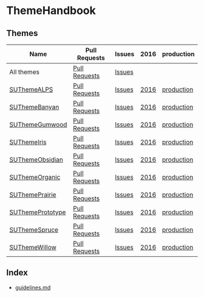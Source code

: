 # ThemeHandbook

## Themes

Name                    | Pull Requests           | Issues            | 2016            | production
------------------------|-------------------------|-------------------|-----------------|-----------------------
All themes              | [Pull Requests][all-pr] | [Issues][all-iss] |                 |
[SUThemeALPS][alp]      | [Pull Requests][alp-pr] | [Issues][alp-iss] | [2016][alp-dev] | [production][alp-prod] 
[SUThemeBanyan][ban]    | [Pull Requests][ban-pr] | [Issues][ban-iss] | [2016][ban-dev] | [production][ban-prod] 
[SUThemeGumwood][gum]   | [Pull Requests][gum-pr] | [Issues][gum-iss] | [2016][gum-dev] | [production][gum-prod] 
[SUThemeIris][iri]      | [Pull Requests][iri-pr] | [Issues][iri-iss] | [2016][iri-dev] | [production][iri-prod] 
[SUThemeObsidian][obs]  | [Pull Requests][obs-pr] | [Issues][obs-iss] | [2016][obs-dev] | [production][obs-prod] 
[SUThemeOrganic][org]   | [Pull Requests][org-pr] | [Issues][org-iss] | [2016][org-dev] | [production][org-prod] 
[SUThemePrairie][pra]   | [Pull Requests][pra-pr] | [Issues][pra-iss] | [2016][pra-dev] | [production][pra-prod] 
[SUThemePrototype][pro] | [Pull Requests][pro-pr] | [Issues][pro-iss] | [2016][pro-dev] | [production][pro-prod] 
[SUThemeSpruce][spr]    | [Pull Requests][spr-pr] | [Issues][spr-iss] | [2016][spr-dev] | [production][spr-prod] 
[SUThemeWillow][wil]    | [Pull Requests][wil-pr] | [Issues][wil-iss] | [2016][wil-dev] | [production][wil-prod] 

## Index

* [guidelines.md](https://github.com/SimpleUpdates/ThemeHandbook/blob/master/guidelines.md)

[all-pr]: https://github.com/pulls?utf8=%E2%9C%93&q=is%3Aopen+is%3Apr+repo%3ASimpleUpdates%2FSUThemeALPS+repo%3ASimpleUpdates%2FSUThemeBanyan+repo%3ASimpleUpdates%2FSUThemeGumwood+repo%3ASimpleUpdates%2FSUThemeIris+repo%3ASimpleUpdates%2FSUThemeObsidian+repo%3ASimpleUpdates%2FSUThemeOrganic+repo%3ASimpleUpdates%2FSUThemePrairie+repo%3ASimpleUpdates%2FSUThemePrototype+repo%3ASimpleUpdates%2FSUThemeSpruce+repo%3ASimpleUpdates%2FSUThemeWillow
[all-iss]: https://github.com/issues?utf8=%E2%9C%93&q=is%3Aopen+is%3Aissue+repo%3ASimpleUpdates%2FSUThemeALPS+repo%3ASimpleUpdates%2FSUThemeBanyan+repo%3ASimpleUpdates%2FSUThemeGumwood+repo%3ASimpleUpdates%2FSUThemeIris+repo%3ASimpleUpdates%2FSUThemeObsidian+repo%3ASimpleUpdates%2FSUThemeOrganic+repo%3ASimpleUpdates%2FSUThemePrairie+repo%3ASimpleUpdates%2FSUThemePrototype+repo%3ASimpleUpdates%2FSUThemeSpruce+repo%3ASimpleUpdates%2FSUThemeWillow

[alp]: https://github.com/SimpleUpdates/SUThemeALPS
[ban]: https://github.com/SimpleUpdates/SUThemeBanyan
[gum]: https://github.com/SimpleUpdates/SUThemeGumwood
[iri]: https://github.com/SimpleUpdates/SUThemeIris
[obs]: https://github.com/SimpleUpdates/SUThemeObsidian
[org]: https://github.com/SimpleUpdates/SUThemeOrganic
[pra]: https://github.com/SimpleUpdates/SUThemePrairie
[pro]: https://github.com/SimpleUpdates/SUThemePrototype
[spr]: https://github.com/SimpleUpdates/SUThemeSpruce
[wil]: https://github.com/SimpleUpdates/SUThemeWillow

[alp-pr]: https://github.com/SimpleUpdates/SUThemeALPS/pulls
[ban-pr]: https://github.com/SimpleUpdates/SUThemeBanyan/pulls
[gum-pr]: https://github.com/SimpleUpdates/SUThemeGumwood/pulls
[iri-pr]: https://github.com/SimpleUpdates/SUThemeIris/pulls
[obs-pr]: https://github.com/SimpleUpdates/SUThemeObsidian/pulls
[org-pr]: https://github.com/SimpleUpdates/SUThemeOrganic/pulls
[pra-pr]: https://github.com/SimpleUpdates/SUThemePrairie/pulls
[pro-pr]: https://github.com/SimpleUpdates/SUThemePrototype/pulls
[spr-pr]: https://github.com/SimpleUpdates/SUThemeSpruce/pulls
[wil-pr]: https://github.com/SimpleUpdates/SUThemeWillow/pulls

[alp-iss]: https://github.com/SimpleUpdates/SUThemeALPS/issues
[ban-iss]: https://github.com/SimpleUpdates/SUThemeBanyan/issues
[gum-iss]: https://github.com/SimpleUpdates/SUThemeGumwood/issues
[iri-iss]: https://github.com/SimpleUpdates/SUThemeIris/issues
[obs-iss]: https://github.com/SimpleUpdates/SUThemeObsidian/issues
[org-iss]: https://github.com/SimpleUpdates/SUThemeOrganic/issues
[pra-iss]: https://github.com/SimpleUpdates/SUThemePrairie/issues
[pro-iss]: https://github.com/SimpleUpdates/SUThemePrototype/issues
[spr-iss]: https://github.com/SimpleUpdates/SUThemeSpruce/issues
[wil-iss]: https://github.com/SimpleUpdates/SUThemeWillow/issues

[alp-dev]: https://github.com/SimpleUpdates/SUThemeALPS/commits/2016
[ban-dev]: https://github.com/SimpleUpdates/SUThemeBanyan/commits/2016
[gum-dev]: https://github.com/SimpleUpdates/SUThemeGumwood/commits/2016
[iri-dev]: https://github.com/SimpleUpdates/SUThemeIris/commits/2016
[obs-dev]: https://github.com/SimpleUpdates/SUThemeObsidian/commits/2016
[org-dev]: https://github.com/SimpleUpdates/SUThemeOrganic/commits/2016
[pra-dev]: https://github.com/SimpleUpdates/SUThemePrairie/commits/2016
[pro-dev]: https://github.com/SimpleUpdates/SUThemePrototype/commits/2016
[spr-dev]: https://github.com/SimpleUpdates/SUThemeSpruce/commits/2016
[wil-dev]: https://github.com/SimpleUpdates/SUThemeWillow/commits/2016

[alp-prod]: https://github.com/SimpleUpdates/SUThemeALPS/commits/production
[ban-prod]: https://github.com/SimpleUpdates/SUThemeBanyan/commits/production
[gum-prod]: https://github.com/SimpleUpdates/SUThemeGumwood/commits/production
[iri-prod]: https://github.com/SimpleUpdates/SUThemeIris/commits/production
[obs-prod]: https://github.com/SimpleUpdates/SUThemeObsidian/commits/production
[org-prod]: https://github.com/SimpleUpdates/SUThemeOrganic/commits/production
[pra-prod]: https://github.com/SimpleUpdates/SUThemePrairie/commits/production
[pro-prod]: https://github.com/SimpleUpdates/SUThemePrototype/commits/production
[spr-prod]: https://github.com/SimpleUpdates/SUThemeSpruce/commits/production
[wil-prod]: https://github.com/SimpleUpdates/SUThemeWillow/commits/production
